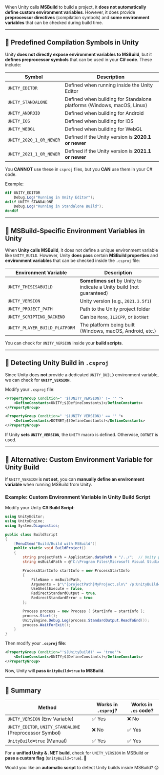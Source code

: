 When Unity calls **MSBuild** to build a project, it **does not automatically define custom environment variables**. However, it does provide **preprocessor directives** (compilation symbols) and **some environment variables** that can be checked during build time.

---

## **🔹 Predefined Compilation Symbols in Unity**
Unity **does not directly expose environment variables to MSBuild**, but it **defines preprocessor symbols** that can be used in your **C# code**. These include:

| Symbol             | Description |
|--------------------|-------------|
| `UNITY_EDITOR`     | Defined when running inside the Unity Editor |
| `UNITY_STANDALONE` | Defined when building for Standalone platforms (Windows, macOS, Linux) |
| `UNITY_ANDROID`    | Defined when building for Android |
| `UNITY_IOS`        | Defined when building for iOS |
| `UNITY_WEBGL`      | Defined when building for WebGL |
| `UNITY_2020_1_OR_NEWER` | Defined if the Unity version is **2020.1 or newer** |
| `UNITY_2021_1_OR_NEWER` | Defined if the Unity version is **2021.1 or newer** |

You **CANNOT** use these in `csproj` files, but you **CAN** use them in your C# code.

Example:
```csharp
#if UNITY_EDITOR
    Debug.Log("Running in Unity Editor");
#elif UNITY_STANDALONE
    Debug.Log("Running in Standalone Build");
#endif
```

---

## **🔹 MSBuild-Specific Environment Variables in Unity**
When **Unity calls MSBuild**, it does not define a unique environment variable like `UNITY_BUILD`. However, Unity **does pass** certain **MSBuild properties** and **environment variables** that can be checked inside the `.csproj` file:

| Environment Variable      | Description |
|--------------------------|-------------|
| `UNITY_THISISABUILD`     | **Sometimes set** by Unity to indicate a Unity build (not guaranteed) |
| `UNITY_VERSION`          | Unity version (e.g., `2021.3.5f1`) |
| `UNITY_PROJECT_PATH`     | Path to the Unity project folder |
| `UNITY_SCRIPTING_BACKEND` | Can be `Mono`, `IL2CPP`, or `DotNet` |
| `UNITY_PLAYER_BUILD_PLATFORM` | The platform being built (Windows, macOS, Android, etc.) |

You can check for `UNITY_VERSION` inside your **build scripts**.

---

## **🔹 Detecting Unity Build in `.csproj`**
Since Unity does **not** provide a dedicated `UNITY_BUILD` environment variable, we can check for **`UNITY_VERSION`**.

Modify your `.csproj` file:

```xml
<PropertyGroup Condition=" '$(UNITY_VERSION)' != '' ">
    <DefineConstants>UNITY;$(DefineConstants)</DefineConstants>
</PropertyGroup>

<PropertyGroup Condition=" '$(UNITY_VERSION)' == '' ">
    <DefineConstants>DOTNET;$(DefineConstants)</DefineConstants>
</PropertyGroup>
```

If Unity **sets `UNITY_VERSION`**, the `UNITY` macro is defined. Otherwise, `DOTNET` is used.

---

## **🔹 Alternative: Custom Environment Variable for Unity Build**
If `UNITY_VERSION` is **not set**, you can **manually define an environment variable** when running MSBuild from Unity.

### **Example: Custom Environment Variable in Unity Build Script**
Modify your Unity **C# Build Script**:

```csharp
using UnityEditor;
using UnityEngine;
using System.Diagnostics;

public class BuildScript
{
    [MenuItem("Build/Build with MSBuild")]
    public static void BuildProject()
    {
        string projectPath = Application.dataPath + "/../";  // Unity project root
        string msBuildPath = @"C:\Program Files\Microsoft Visual Studio\2022\Community\MSBuild\Current\Bin\MSBuild.exe";

        ProcessStartInfo startInfo = new ProcessStartInfo
        {
            FileName = msBuildPath,
            Arguments = $"\"{projectPath}MyProject.sln\" /p:UnityBuild=true",
            UseShellExecute = false,
            RedirectStandardOutput = true,
            RedirectStandardError = true
        };

        Process process = new Process { StartInfo = startInfo };
        process.Start();
        UnityEngine.Debug.Log(process.StandardOutput.ReadToEnd());
        process.WaitForExit();
    }
}
```

Then modify your **`.csproj` file**:

```xml
<PropertyGroup Condition="'$(UnityBuild)' == 'true'">
    <DefineConstants>UNITY;$(DefineConstants)</DefineConstants>
</PropertyGroup>
```

Now, Unity will **pass `UnityBuild=true` to MSBuild**.

---

## **🔹 Summary**
| Method | Works in `.csproj`? | Works in `.cs` code? |
|--------|----------------|----------------|
| `UNITY_VERSION` (Env Variable) | ✅ Yes | ❌ No |
| `UNITY_EDITOR`, `UNITY_STANDALONE` (Preprocessor Symbol) | ❌ No | ✅ Yes |
| `UnityBuild=true` (Manual) | ✅ Yes | ✅ Yes |

For a **unified Unity & .NET build**, check for `UNITY_VERSION` in MSBuild or **pass a custom flag** (`UnityBuild=true`). 🚀

Would you like an **automatic script** to detect Unity builds inside MSBuild? 😊